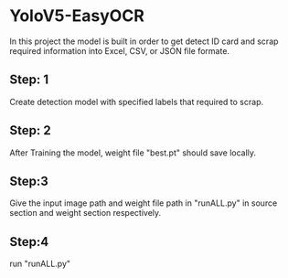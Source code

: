 # YoloV5-EasyOCR
In this project the model is built in order to get detect ID card and scrap required information into Excel, CSV, or JSON file formate.<br>
## Step: 1
Create detection model with specified labels that required to scrap.
## Step: 2
After Training the model, weight file "best.pt" should save locally.
## Step:3
Give the input image path and weight file path in "runALL.py" in source section and weight section respectively.
## Step:4
run "runALL.py" 
